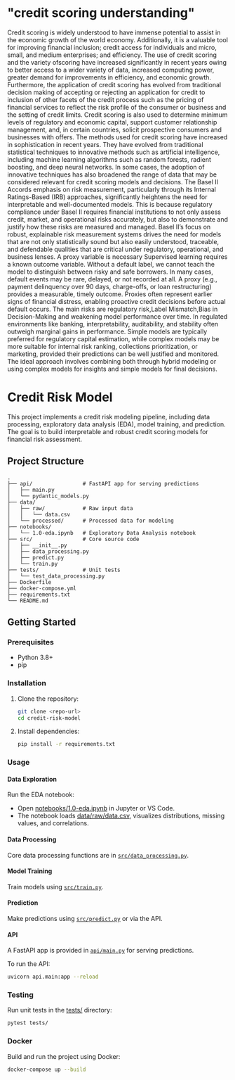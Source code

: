 # "credit scoring understanding" 
Credit scoring is widely understood to have immense potential to assist in the economic growth of the world economy. Additionally, it is a valuable tool for improving financial inclusion; credit access for individuals and micro, small, and medium enterprises; and efficiency.
The use of credit scoring and the variety ofscoring have increased significantly in recent years owing to better access to a wider variety of data, increased computing power, greater demand for improvements in efficiency, and economic growth.
Furthermore, the application of credit scoring has evolved from traditional decision making of accepting or rejecting an application for credit to inclusion of other facets of the credit process such as the pricing of financial services to reflect the risk profile of the consumer or business and the setting of credit limits. Credit scoring is also used to determine minimum levels of regulatory and economic capital, support customer relationship
management, and, in certain countries, solicit prospective consumers and businesses with offers.
The methods used for credit scoring have increased in sophistication in recent years. They have evolved from traditional statistical techniques to innovative methods such as artificial intelligence, including machine learning algorithms such as random forests,  radient boosting, and deep neural networks. In some cases, the adoption of innovative
techniques has also broadened the range of data that may be considered relevant for credit scoring models and decisions.
The Basel II Accords emphasis on risk measurement, particularly through its Internal Ratings-Based (IRB) approaches, significantly heightens the need for interpretable and well-documented models. This is because regulatory compliance under Basel II requires financial institutions to not only assess credit, market, and operational risks accurately, but also to demonstrate and justify how these risks are measured and managed. Basel II’s focus on robust, explainable risk measurement systems drives the need for models that are not only statistically sound but also easily understood, traceable, and defendable qualities that are critical under regulatory, operational, and business lenses.
A proxy variable is necessary Supervised learning requires a known outcome variable. Without a default label, we cannot teach the model to distinguish between risky and safe borrowers. In many cases, default events may be rare, delayed, or not recorded at all. A proxy (e.g., payment delinquency over 90 days, charge-offs, or loan restructuring) provides a measurable, timely outcome. Proxies often represent earlier signs of financial distress, enabling proactive credit decisions before actual default occurs.
The main risks are regulatory risk,Label Mismatch,Bias in Decision-Making and weakening model performance over time.
In regulated environments like banking, interpretability, auditability, and stability often outweigh marginal gains in performance. Simple models are typically preferred for regulatory capital estimation, while complex models may be more suitable for internal risk ranking, collections prioritization, or marketing, provided their predictions can be well justified and monitored. The ideal approach involves combining both through hybrid modeling or using complex models for insights and simple models for final decisions.
# Credit Risk Model

This project implements a credit risk modeling pipeline, including data processing, exploratory data analysis (EDA), model training, and prediction. The goal is to build interpretable and robust credit scoring models for financial risk assessment.

## Project Structure

```
.
├── api/                # FastAPI app for serving predictions
│   ├── main.py
│   └── pydantic_models.py
├── data/
│   ├── raw/            # Raw input data
│   │   └── data.csv
│   └── processed/      # Processed data for modeling
├── notebooks/
│   └── 1.0-eda.ipynb   # Exploratory Data Analysis notebook
├── src/                # Core source code
│   ├── __init__.py
│   ├── data_processing.py
│   ├── predict.py
│   └── train.py
├── tests/              # Unit tests
│   └── test_data_processing.py
├── Dockerfile
├── docker-compose.yml
├── requirements.txt
└── README.md
```

## Getting Started

### Prerequisites

- Python 3.8+
- pip

### Installation

1. Clone the repository:
    ```sh
    git clone <repo-url>
    cd credit-risk-model
    ```

2. Install dependencies:
    ```sh
    pip install -r requirements.txt
    ```

### Usage

#### Data Exploration

Run the EDA notebook:
- Open [notebooks/1.0-eda.ipynb](notebooks/1.0-eda.ipynb) in Jupyter or VS Code.
- The notebook loads [data/raw/data.csv](data/raw/data.csv), visualizes distributions, missing values, and correlations.

#### Data Processing

Core data processing functions are in [`src/data_processing.py`](src/data_processing.py).

#### Model Training

Train models using [`src/train.py`](src/train.py).

#### Prediction

Make predictions using [`src/predict.py`](src/predict.py) or via the API.

#### API

A FastAPI app is provided in [`api/main.py`](api/main.py) for serving predictions.

To run the API:
```sh
uvicorn api.main:app --reload
```

### Testing

Run unit tests in the [tests/](tests/) directory:
```sh
pytest tests/
```

### Docker

Build and run the project using Docker:
```sh
docker-compose up --build
```

